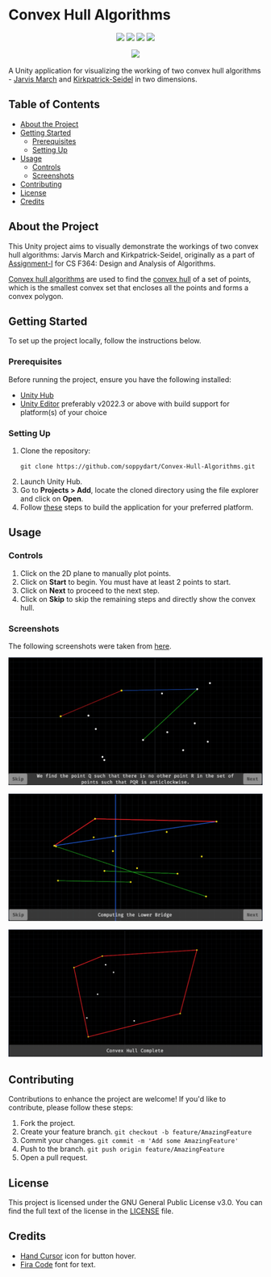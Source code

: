 # Convex Hull Algorithms

<p align="center">

<a href="https://docs.unity3d.com/Manual/index.html" alt="Unity">
<img src="https://img.shields.io/badge/Unity-2022.3.20f1-red?logo=unity" /></a>

<a href="https://docs.microsoft.com/en-us/dotnet/csharp/" alt="C#">
<img src="https://img.shields.io/badge/C%23-9.0-blue?logo=csharp" /></a>

<a href="https://docs.unity3d.com/Packages/com.unity.cinemachine@2.9/manual/index.html" alt="Cinemachine">
<img src="https://img.shields.io/badge/Cinemachine-2.9.7-purple" /></a>

<a href="https://docs.unity3d.com/Packages/com.unity.textmeshpro@3.0/manual/index.html" alt="TextMeshPro">
<img src="https://img.shields.io/badge/TextMeshPro-3.0.6-green" /></a>

</p>

<p align="center">

<a href="LICENSE" alt="License">
<img src="https://img.shields.io/badge/license-GPL%203.0-blue.svg" /></a>

</p>

A Unity application for visualizing the working of two convex hull algorithms - [Jarvis March](https://en.wikipedia.org/wiki/Gift_wrapping_algorithm) and [Kirkpatrick-Seidel](https://graphics.stanford.edu/courses/cs268-16-fall/Notes/KirkSeidel.pdf) in two dimensions.

## Table of Contents

- [About the Project](#about-the-project)
- [Getting Started](#getting-started)
  - [Prerequisites](#prerequisites)
  - [Setting Up](#setting-up)
- [Usage](#usage)
    - [Controls](#controls)
    - [Screenshots](#screenshots)
- [Contributing](#contributing)
- [License](#license)
- [Credits](#credits)

## About the Project

This Unity project aims to visually demonstrate the workings of two convex hull algorithms: Jarvis March and Kirkpatrick-Seidel, originally as a part of [Assignment-I](https://convex-hull-visualization.vercel.app/about) for CS F364: Design and Analysis of Algorithms. 

[Convex hull algorithms](https://en.wikipedia.org/wiki/Convex_hull_algorithms) are used to find the [convex hull](https://en.wikipedia.org/wiki/Convex_hull) of a set of points, which is the smallest convex set that encloses all the points and forms a convex polygon.

## Getting Started

To set up the project locally, follow the instructions below.

### Prerequisites

Before running the project, ensure you have the following  installed:

- [Unity Hub](https://unity.com/download)
- [Unity Editor](https://unity.com/releases/editor/archive) preferably v2022.3 or above with build support for platform(s) of your choice

### Setting Up

1. Clone the repository:
   ```shell
   git clone https://github.com/soppydart/Convex-Hull-Algorithms.git
   ```
2. Launch Unity Hub. 
3. Go to **Projects > Add**, locate the cloned directory using the file explorer and click on **Open**.
4. Follow [these](https://docs.unity3d.com/Manual/BuildSettings.html) steps to build the application for your preferred platform.

## Usage

### Controls

1. Click on the 2D plane to manually plot points.
2. Click on **Start** to begin. You must have at least 2 points to start.
3. Click on **Next** to proceed to the next step.
4. Click on **Skip** to skip the remaining steps and directly show the convex hull.

### Screenshots

The following screenshots were taken from [here](https://convex-hull-visualization.vercel.app/).

![Jarvis March](Assets/Images/jm.png)

![Kirkpatrick-Seidel](Assets/Images/kps.png)

![Convex Hull](Assets/Images/ch.png)

## Contributing

Contributions to enhance the project are welcome! If you'd like to contribute, please follow these steps:

1. Fork the project.
2. Create your feature branch. `git checkout -b feature/AmazingFeature`
3. Commit your changes. `git commit -m 'Add some AmazingFeature'`
4. Push to the branch. `git push origin feature/AmazingFeature`
5. Open a pull request.

## License

This project is licensed under the GNU General Public License v3.0. You can find the full text of the license in the [LICENSE](LICENSE) file.

## Credits

- [Hand Cursor](https://icons8.com/icon/14315/hand-cursor) icon for button hover.
- [Fira Code](https://github.com/tonsky/FiraCode) font for text. 
